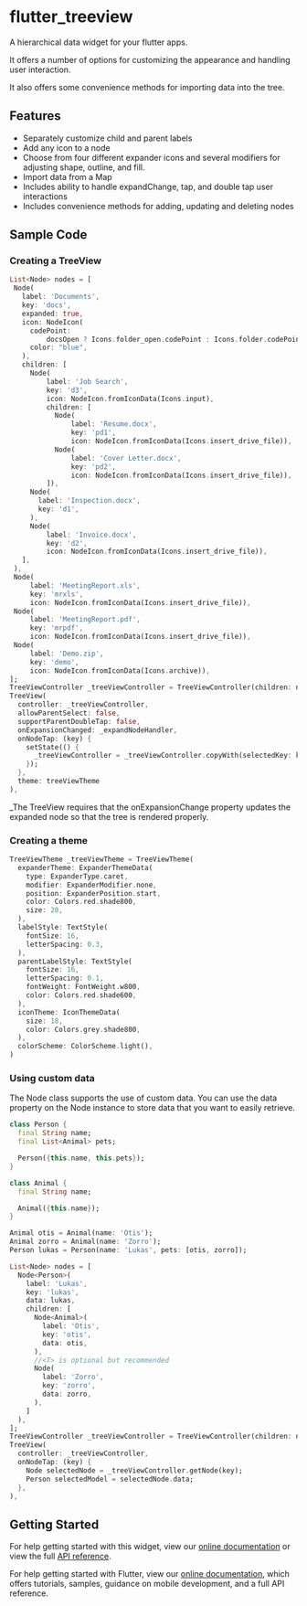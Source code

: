 # flutter_treeview

A hierarchical data widget for your flutter apps. 

It offers a number of options for customizing the appearance and handling user interaction.

It also offers some convenience methods for importing data into the tree.


## Features

* Separately customize child and parent labels
* Add any icon to a node
* Choose from four different expander icons and several modifiers for adjusting shape, outline, and fill. 
* Import data from a Map 
* Includes ability to handle expandChange, tap, and double tap user interactions
* Includes convenience methods for adding, updating and deleting nodes


## Sample Code
### Creating a TreeView
```dart
List<Node> nodes = [
 Node(
   label: 'Documents',
   key: 'docs',
   expanded: true,
   icon: NodeIcon(
     codePoint:
         docsOpen ? Icons.folder_open.codePoint : Icons.folder.codePoint,
     color: "blue",
   ),
   children: [
     Node(
         label: 'Job Search',
         key: 'd3',
         icon: NodeIcon.fromIconData(Icons.input),
         children: [
           Node(
               label: 'Resume.docx',
               key: 'pd1',
               icon: NodeIcon.fromIconData(Icons.insert_drive_file)),
           Node(
               label: 'Cover Letter.docx',
               key: 'pd2',
               icon: NodeIcon.fromIconData(Icons.insert_drive_file)),
         ]),
     Node(
       label: 'Inspection.docx',
       key: 'd1',
     ),
     Node(
         label: 'Invoice.docx',
         key: 'd2',
         icon: NodeIcon.fromIconData(Icons.insert_drive_file)),
   ],
 ),
 Node(
     label: 'MeetingReport.xls',
     key: 'mrxls',
     icon: NodeIcon.fromIconData(Icons.insert_drive_file)),
 Node(
     label: 'MeetingReport.pdf',
     key: 'mrpdf',
     icon: NodeIcon.fromIconData(Icons.insert_drive_file)),
 Node(
     label: 'Demo.zip',
     key: 'demo',
     icon: NodeIcon.fromIconData(Icons.archive)),
];
TreeViewController _treeViewController = TreeViewController(children: nodes);
TreeView(
  controller: _treeViewController,
  allowParentSelect: false,
  supportParentDoubleTap: false,
  onExpansionChanged: _expandNodeHandler,
  onNodeTap: (key) {
    setState(() {
      _treeViewController = _treeViewController.copyWith(selectedKey: key);
    });
  },
  theme: treeViewTheme
),
```
_The TreeView requires that the onExpansionChange property updates the expanded
node so that the tree is rendered properly.

### Creating a theme
```dart
TreeViewTheme _treeViewTheme = TreeViewTheme(
  expanderTheme: ExpanderThemeData(
    type: ExpanderType.caret,
    modifier: ExpanderModifier.none,
    position: ExpanderPosition.start,
    color: Colors.red.shade800,
    size: 20,
  ),
  labelStyle: TextStyle(
    fontSize: 16,
    letterSpacing: 0.3,
  ),
  parentLabelStyle: TextStyle(
    fontSize: 16,
    letterSpacing: 0.1,
    fontWeight: FontWeight.w800,
    color: Colors.red.shade600,
  ),
  iconTheme: IconThemeData(
    size: 18,
    color: Colors.grey.shade800,
  ),
  colorScheme: ColorScheme.light(),
)
```

### Using custom data
The Node class supports the use of custom data. You can use the data property on the Node instance to store data that you want to easily retrieve.
```dart
class Person {
  final String name;
  final List<Animal> pets;

  Person({this.name, this.pets});
}

class Animal {
  final String name;

  Animal({this.name});
}

Animal otis = Animal(name: 'Otis');
Animal zorro = Animal(name: 'Zorro');
Person lukas = Person(name: 'Lukas', pets: [otis, zorro]);

List<Node> nodes = [
  Node<Person>(
    label: 'Lukas',
    key: 'lukas',
    data: lukas,
    children: [
      Node<Animal>(
        label: 'Otis',
        key: 'otis',
        data: otis,
      ),      
      //<T> is optional but recommended
      Node(
        label: 'Zorro',
        key: 'zorro',
        data: zorro,
      ),
    ]
  ),
];
TreeViewController _treeViewController = TreeViewController(children: nodes);
TreeView(
  controller: _treeViewController,
  onNodeTap: (key) {
    Node selectedNode = _treeViewController.getNode(key);
    Person selectedModel = selectedNode.data;
  },
),
```


## Getting Started

For help getting started with this widget, view our 
[online documentation](https://bitbucket.org/kevinandre/flutter_treeview/wiki/Home) or view the
full [API reference](https://pub.dev/documentation/flutter_treeview/latest/).

For help getting started with Flutter, view our 
[online documentation](https://flutter.dev/docs), which offers tutorials, 
samples, guidance on mobile development, and a full API reference.
